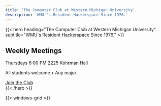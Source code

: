 ```yaml
---
title: 'The Computer Club at Western Michigan University'
description: 'WMU''s Resident Hackerspace Since 1976.'
---
```


{{< hero heading="The Computer Club at Western Michigan University" subtitle="WMU's Resident Hackerspace Since 1976." >}}
<div class='meeting-info-prominent'>
  <div class='meeting-primary'>
    <h2 class='meeting-title'>Weekly Meetings</h2>
    <div class='meeting-details'>
      <span class='meeting-time'>Thursdays 6:00 PM</span>
      <span class='meeting-location'>2225 Kohrman Hall</span>
    </div>
    <p class='meeting-welcome'>All students welcome • Any major</p>
  </div>
</div>
<div class='hero-actions'>
  <a href='{{ "join" | absURL }}' class='join-button'>Join the Club</a>
</div>
{{< /hero >}}

{{< windows-grid >}} 